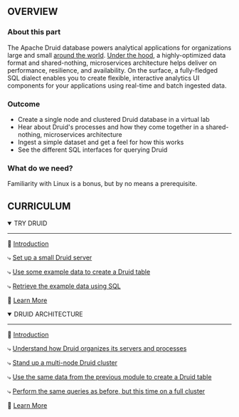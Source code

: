 ## OVERVIEW

### About this part

The Apache Druid database powers analytical applications for organizations large and small [around the world](https://druid.apache.org/druid-powered). [Under the hood](https://druid.apache.org/docs/latest/design/), a highly-optimized data format and shared-nothing, microservices architecture helps deliver on performance, resilience, and availability. On the surface, a fully-fledged SQL dialect enables you to create flexible, interactive analytics UI components for your applications using real-time and batch ingested data.

### Outcome

- Create a single node and clustered Druid database in a virtual lab
- Hear about Druid's processes and how they come together in a shared-nothing, microservices architecture
- Ingest a simple dataset and get a feel for how this works
- See the different SQL interfaces for querying Druid

### What do we need?

Familiarity with Linux is a bonus, but by no means a prerequisite.

## CURRICULUM

<details open>

<summary>TRY DRUID</summary>

<hr/>

📄 [Introduction](./1.1-try-it-out/introduction.md)

⤷ [Set up a small Druid server](./1.1-try-it-out/1-installation.md)

⤷ [Use some example data to create a Druid table](./1.1-try-it-out/2-ingestion.md)

⤷ [Retrieve the example data using SQL](./1.1-try-it-out/3-querying.md)

📄 [Learn More](./1.1-try-it-out/learn-more.md)

</details>

<details open>

<summary>DRUID ARCHITECTURE</summary>

<hr/>

📄 [Introduction](./1.2-architecture/introduction.md)

⤷ [Understand how Druid organizes its servers and processes](./1.2-architecture/1-servers-and-proceses.md)

⤷ [Stand up a multi-node Druid cluster](./1.2-architecture/2-deployment.md)

⤷ [Use the same data from the previous module to create a Druid table](./1.1-try-it-out/2-ingestion.md)

⤷ [Perform the same queries as before, but this time on a full cluster](./1.1-try-it-out/3-querying.md)

📄 [Learn More](./1.2-architecture/learn-more.md)

</details>
